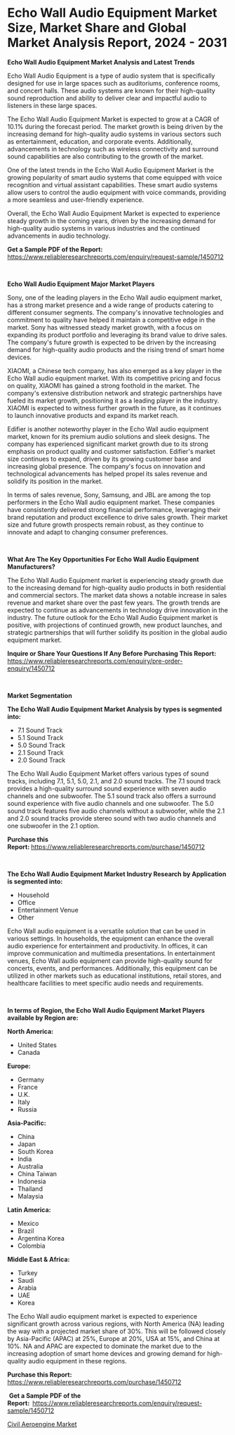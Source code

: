 <p><h1>Echo Wall Audio Equipment Market Size, Market Share and Global Market Analysis Report, 2024 - 2031</h1></p><p><strong>Echo Wall Audio Equipment Market Analysis and Latest Trends</strong></p>
<p><p>Echo Wall Audio Equipment is a type of audio system that is specifically designed for use in large spaces such as auditoriums, conference rooms, and concert halls. These audio systems are known for their high-quality sound reproduction and ability to deliver clear and impactful audio to listeners in these large spaces.</p><p>The Echo Wall Audio Equipment Market is expected to grow at a CAGR of 10.1% during the forecast period. The market growth is being driven by the increasing demand for high-quality audio systems in various sectors such as entertainment, education, and corporate events. Additionally, advancements in technology such as wireless connectivity and surround sound capabilities are also contributing to the growth of the market.</p><p>One of the latest trends in the Echo Wall Audio Equipment Market is the growing popularity of smart audio systems that come equipped with voice recognition and virtual assistant capabilities. These smart audio systems allow users to control the audio equipment with voice commands, providing a more seamless and user-friendly experience.</p><p>Overall, the Echo Wall Audio Equipment Market is expected to experience steady growth in the coming years, driven by the increasing demand for high-quality audio systems in various industries and the continued advancements in audio technology.</p></p>
<p><strong>Get a Sample PDF of the Report:&nbsp;</strong> <a href="https://www.reliableresearchreports.com/enquiry/request-sample/1450712">https://www.reliableresearchreports.com/enquiry/request-sample/1450712</a></p>
<p>&nbsp;</p>
<p><strong>Echo Wall Audio Equipment Major Market Players</strong></p>
<p><p>Sony, one of the leading players in the Echo Wall audio equipment market, has a strong market presence and a wide range of products catering to different consumer segments. The company's innovative technologies and commitment to quality have helped it maintain a competitive edge in the market. Sony has witnessed steady market growth, with a focus on expanding its product portfolio and leveraging its brand value to drive sales. The company's future growth is expected to be driven by the increasing demand for high-quality audio products and the rising trend of smart home devices.</p><p>XIAOMI, a Chinese tech company, has also emerged as a key player in the Echo Wall audio equipment market. With its competitive pricing and focus on quality, XIAOMI has gained a strong foothold in the market. The company's extensive distribution network and strategic partnerships have fueled its market growth, positioning it as a leading player in the industry. XIAOMI is expected to witness further growth in the future, as it continues to launch innovative products and expand its market reach.</p><p>Edifier is another noteworthy player in the Echo Wall audio equipment market, known for its premium audio solutions and sleek designs. The company has experienced significant market growth due to its strong emphasis on product quality and customer satisfaction. Edifier's market size continues to expand, driven by its growing customer base and increasing global presence. The company's focus on innovation and technological advancements has helped propel its sales revenue and solidify its position in the market.</p><p>In terms of sales revenue, Sony, Samsung, and JBL are among the top performers in the Echo Wall audio equipment market. These companies have consistently delivered strong financial performance, leveraging their brand reputation and product excellence to drive sales growth. Their market size and future growth prospects remain robust, as they continue to innovate and adapt to changing consumer preferences.</p></p>
<p>&nbsp;</p>
<p><strong>What Are The Key Opportunities For Echo Wall Audio Equipment Manufacturers?</strong></p>
<p><p>The Echo Wall Audio Equipment market is experiencing steady growth due to the increasing demand for high-quality audio products in both residential and commercial sectors. The market data shows a notable increase in sales revenue and market share over the past few years. The growth trends are expected to continue as advancements in technology drive innovation in the industry. The future outlook for the Echo Wall Audio Equipment market is positive, with projections of continued growth, new product launches, and strategic partnerships that will further solidify its position in the global audio equipment market.</p></p>
<p><strong>Inquire or Share Your Questions If Any Before Purchasing This Report:</strong> <a href="https://www.reliableresearchreports.com/enquiry/pre-order-enquiry/1450712">https://www.reliableresearchreports.com/enquiry/pre-order-enquiry/1450712</a></p>
<p>&nbsp;</p>
<p><strong>Market Segmentation</strong></p>
<p><strong>The Echo Wall Audio Equipment Market Analysis by types is segmented into:</strong></p>
<p><ul><li>7.1 Sound Track</li><li>5.1 Sound Track</li><li>5.0 Sound Track</li><li>2.1 Sound Track</li><li>2.0 Sound Track</li></ul></p>
<p><p>The Echo Wall Audio Equipment Market offers various types of sound tracks, including 7.1, 5.1, 5.0, 2.1, and 2.0 sound tracks. The 7.1 sound track provides a high-quality surround sound experience with seven audio channels and one subwoofer. The 5.1 sound track also offers a surround sound experience with five audio channels and one subwoofer. The 5.0 sound track features five audio channels without a subwoofer, while the 2.1 and 2.0 sound tracks provide stereo sound with two audio channels and one subwoofer in the 2.1 option.</p></p>
<p><strong>Purchase this Report:&nbsp;</strong><a href="https://www.reliableresearchreports.com/purchase/1450712">https://www.reliableresearchreports.com/purchase/1450712</a></p>
<p>&nbsp;</p>
<p><strong>The Echo Wall Audio Equipment Market Industry Research by Application is segmented into:</strong></p>
<p><ul><li>Household</li><li>Office</li><li>Entertainment Venue</li><li>Other</li></ul></p>
<p><p>Echo Wall audio equipment is a versatile solution that can be used in various settings. In households, the equipment can enhance the overall audio experience for entertainment and productivity. In offices, it can improve communication and multimedia presentations. In entertainment venues, Echo Wall audio equipment can provide high-quality sound for concerts, events, and performances. Additionally, this equipment can be utilized in other markets such as educational institutions, retail stores, and healthcare facilities to meet specific audio needs and requirements.</p></p>
<p>&nbsp;</p>
<p><strong>In terms of Region, the Echo Wall Audio Equipment Market Players available by Region are:</strong></p>
<p>
    <p> <strong> North America: </strong>
        <ul>
            <li>United States</li>
            <li>Canada</li>
        </ul>
        </p> 
    <p> <strong> Europe: </strong>
        <ul>
            <li>Germany</li>
            <li>France</li>
            <li>U.K.</li>
            <li>Italy</li>
            <li>Russia</li>
        </ul>
        </p> 
    <p> <strong> Asia-Pacific: </strong>
        <ul>
            <li>China</li>
            <li>Japan</li>
            <li>South Korea</li>
            <li>India</li>
            <li>Australia</li>
            <li>China Taiwan</li>
            <li>Indonesia</li>
            <li>Thailand</li>
            <li>Malaysia</li>
        </ul>
        </p> 
    <p> <strong> Latin America: </strong>
        <ul>
            <li>Mexico</li>
            <li>Brazil</li>
            <li>Argentina Korea</li>
            <li>Colombia</li>
        </ul>
        </p> 
    <p> <strong> Middle East & Africa: </strong>
        <ul>
            <li>Turkey</li>
            <li>Saudi</li>
            <li>Arabia</li>
            <li>UAE</li>
            <li>Korea</li>
        </ul>
    </p>
    </p>
<p><p>The Echo Wall audio equipment market is expected to experience significant growth across various regions, with North America (NA) leading the way with a projected market share of 30%. This will be followed closely by Asia-Pacific (APAC) at 25%, Europe at 20%, USA at 15%, and China at 10%. NA and APAC are expected to dominate the market due to the increasing adoption of smart home devices and growing demand for high-quality audio equipment in these regions.</p></p>
<p><strong>Purchase this Report: </strong><a href="https://www.reliableresearchreports.com/purchase/1450712">https://www.reliableresearchreports.com/purchase/1450712</a></p>
<p>&nbsp;<strong>Get a Sample PDF of the Report:&nbsp;&nbsp;</strong><a href="https://www.reliableresearchreports.com/enquiry/request-sample/1450712">https://www.reliableresearchreports.com/enquiry/request-sample/1450712</a></p>
<p><strong></strong></p>
<p><p><a href="https://skillful-vermicelli-b89.notion.site/Civil-Aeroengine-Market-Research-Report-Unlocks-Analysis-on-the-Market-Financial-Status-Market-Size-aac080e90f664e23bec805e8aedc737f">Civil Aeroengine Market</a></p></p>